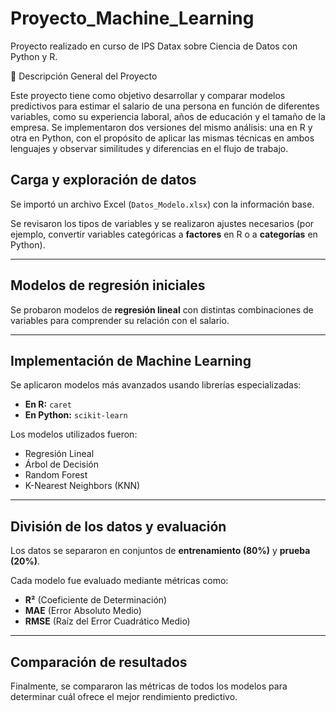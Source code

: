 # Proyecto_Machine_Learning
Proyecto realizado en curso de IPS Datax sobre Ciencia de Datos con Python y R.

🧠 Descripción General del Proyecto

Este proyecto tiene como objetivo desarrollar y comparar modelos predictivos para estimar el salario de una persona en función de diferentes variables, como su experiencia laboral, años de educación y el tamaño de la empresa.
Se implementaron dos versiones del mismo análisis: una en R y otra en Python, con el propósito de aplicar las mismas técnicas en ambos lenguajes y observar similitudes y diferencias en el flujo de trabajo.

## Carga y exploración de datos

Se importó un archivo Excel (`Datos_Modelo.xlsx`) con la información base.

Se revisaron los tipos de variables y se realizaron ajustes necesarios (por ejemplo, convertir variables categóricas a **factores** en R o a **categorías** en Python).

---

## Modelos de regresión iniciales

Se probaron modelos de **regresión lineal** con distintas combinaciones de variables para comprender su relación con el salario.

---

## Implementación de Machine Learning

Se aplicaron modelos más avanzados usando librerías especializadas:

* **En R:** `caret`
* **En Python:** `scikit-learn`

Los modelos utilizados fueron:

* Regresión Lineal
* Árbol de Decisión
* Random Forest
* K-Nearest Neighbors (KNN)

---

## División de los datos y evaluación

Los datos se separaron en conjuntos de **entrenamiento (80%)** y **prueba (20%)**.

Cada modelo fue evaluado mediante métricas como:

* **R²** (Coeficiente de Determinación)
* **MAE** (Error Absoluto Medio)
* **RMSE** (Raíz del Error Cuadrático Medio)

---

## Comparación de resultados

Finalmente, se compararon las métricas de todos los modelos para determinar cuál ofrece el mejor rendimiento predictivo.

